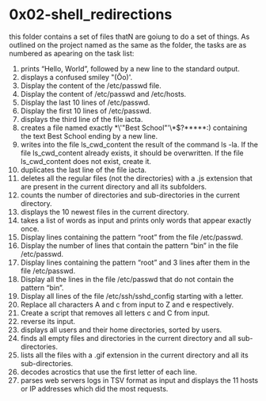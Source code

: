 # 0x02-shell_redirections
this folder contains a set of files thatN are goiung to do a set of things. As outlined on the project named as the same as the folder, the tasks are as numbered as apearing on the task list:
1. prints “Hello, World”, followed by a new line to the standard output.
2. displays a confused smiley "(Ôo)'.
3. Display the content of the /etc/passwd file.
4. Display the content of /etc/passwd and /etc/hosts.
5. Display the last 10 lines of /etc/passwd.
6. Display the first 10 lines of /etc/passwd.
7. displays the third line of the file iacta.
8. creates a file named exactly \*\\'"Best School"\'\\*$\?\*\*\*\*\*:) containing the text Best School ending by a new line.
9. writes into the file ls_cwd_content the result of the command ls -la. If the file ls_cwd_content already exists, it should be overwritten. If the file ls_cwd_content does not exist, create it.
10. duplicates the last line of the file iacta.
11. deletes all the regular files (not the directories) with a .js extension that are present in the current directory and all its subfolders.
12. counts the number of directories and sub-directories in the current directory.
13. displays the 10 newest files in the current directory.
14. takes a list of words as input and prints only words that appear exactly once.
15. Display lines containing the pattern “root” from the file /etc/passwd.
16. Display the number of lines that contain the pattern “bin” in the file /etc/passwd.
17. Display lines containing the pattern “root” and 3 lines after them in the file /etc/passwd.
18. Display all the lines in the file /etc/passwd that do not contain the pattern “bin”.
19. Display all lines of the file /etc/ssh/sshd_config starting with a letter.
20. Replace all characters A and c from input to Z and e respectively.
21. Create a script that removes all letters c and C from input.
22. reverse its input.
23. displays all users and their home directories, sorted by users.
24. finds all empty files and directories in the current directory and all sub-directories.
25. lists all the files with a .gif extension in the current directory and all its sub-directories.
26. decodes acrostics that use the first letter of each line.
27. parses web servers logs in TSV format as input and displays the 11 hosts or IP addresses which did the most requests.
